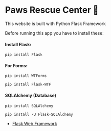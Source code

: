 # Paws Rescue Center 🐾

This website is built with Python Flask Framework

Before running this app you have to install these:

#### Install Flask:

```shell
pip install Flask
```

#### For Forms:

```shell
pip install WTForms
```

```shell
pip install Flask-WTF
```

#### SQLAlchemy (Database)

```shell
pip install SQLAlchemy
```

```shell
pip install -U Flask-SQLAlchemy
```

- [Flask Web Framework](https://flask.palletsprojects.com/en/3.0.x)
